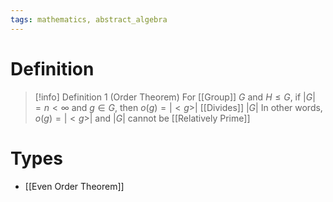 ```yaml
---
tags: mathematics, abstract_algebra
---
```


# Definition

> [!info] Definition 1 (Order Theorem)
> For [[Group]] $G$ and $H \leq G$, if $|G| = n < \infty$ and $g \in G$, then $o(g) = |<g>|$ [[Divides]] $|G|$
> In other words, $o(g) = |<g>|$ and $|G|$ cannot be [[Relatively Prime]]

# Types
- [[Even Order Theorem]]
